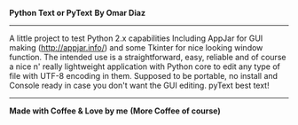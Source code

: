 **Python Text or PyText**
__By Omar Diaz__

-------------------------------------------------------------------------------

A little project to test Python 2.x capabilities Including AppJar for GUI
making (http://appjar.info/) and some Tkinter for nice looking window function. 
The intended use is a straightforward, easy, reliable and of course a nice n'
really lightweight application with Python core to edit any type of file with 
UTF-8 encoding in them. Supposed to be portable, no install and Console ready 
in case you don't want the GUI editing. pyText best text!

-------------------------------------------------------------------------------

__Made with Coffee & Love by me__
__(More Coffee of course)__